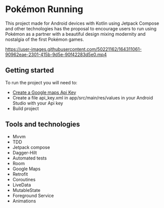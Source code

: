 # Pokémon Running
This project made for Android devices with Kotlin using Jetpack Compose and other technologies has the proposal to encourage users to run using Pokémon as a partner with a beautiful design mixing modernity and nostalgia of the first Pokémon games.




https://user-images.githubusercontent.com/50221162/164311061-90962eae-2301-415b-9d5e-90f42283d5e0.mp4



## Getting started
To run the project you will need to: 
- [Create a Google maps Api Key](https://developers.google.com/maps/documentation/maps-static/get-api-key)
- Create a file api_key.xml in app/src/main/res/values in your Android Studio with your Api key
- Build project

## Tools and technologies
- Mvvm
- TDD
- Jetpack compose
- Dagger-Hilt
- Automated tests
- Room
- Google Maps
- Retrofit
- Coroutines
- LiveData
- MutableState
- Foreground Service
- Animations

